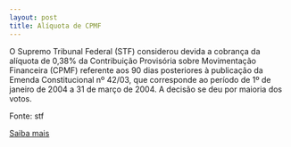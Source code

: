 ```yaml
---
layout: post
title: Alíquota de CPMF
---
```

<p>O Supremo Tribunal Federal (STF) considerou devida a cobrança da alíquota de 0,38% da Contribuição Provisória sobre Movimentação Financeira (CPMF) referente aos 90 dias posteriores à publicação da Emenda Constitucional nº 42/03, que corresponde ao período de 1º de janeiro de 2004 a 31 de março de 2004. A decisão se deu por maioria dos votos. </p><p>Fonte: stf</p><p><a href="http://www.stf.jus.br/portal/cms/verNoticiaDetalhe.asp?idConteudo=110118" target="_blank">Saiba mais </a></p>
